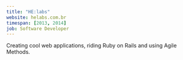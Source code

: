 ```yaml
---
title: "HE:labs"
website: helabs.com.br
timespan: [2013, 2014]
job: Software Developer
---
```


Creating cool web applications, riding Ruby on Rails and using Agile Methods.
